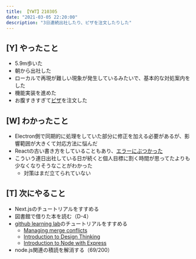 ```yaml
---
title: 【YWT】210305
date: "2021-03-05 22:20:00"
description: "3日連続出社したり、ピザを注文したりした"
---
```


## [Y] やったこと

- 5.9m歩いた
- 朝から出社した
- ローカルで再現が難しい現象が発生しているみたいで、基本的な対処案内をした
- 機能実装を進めた
- お腹すきすぎて[ピザ](https://twitter.com/camomile_cafe/status/1367819073283792899)を注文した

## [W] わかったこと

- Electron側で同期的に処理をしていた部分に修正を加える必要があるが、影響範囲が大きくて対応方法に悩んだ
- Reactの古い書き方をしていることもあり、[エラーにぶつかった](https://stackoverflow.com/questions/37387351/reactjs-warning-setstate-cannot-update-during-an-existing-state-transiti)
- こういう連日出社している日が続くと個人目標に割く時間が思ってたよりも少なくなりそうなことがわかった
  - 対策はまだ立てられていない

## [T] 次にやること

- Next.jsのチュートリアルをすすめる
- 図書館で借りた本を読む（D-4）
- [github learning lab](https://lab.github.com/githubtraining)のチュートリアルをすすめる
  - [Managing merge conflicts](https://lab.github.com/githubtraining/managing-merge-conflicts)
  - [Introduction to Design Thinking](https://lab.github.com/githubtraining/introduction-to-design-thinking)
  - [Introduction to Node with Express](https://lab.github.com/everydeveloper/introduction-to-node-with-express)
- node.js関連の積読を解消する（69/200）

